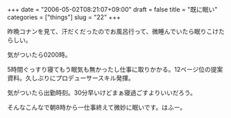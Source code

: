 +++
date = "2006-05-02T08:21:07+09:00"
draft = false
title = "既に眠い"
categories = ["things"]
slug = "22"
+++

昨晩コナンを見て、汗だくだったのでお風呂行って、微睡んでいたら眠りこけたらしい。

気がついたら0200時。

5時間ぐっすり寝てもう眠気も無かったし仕事に取りかかる。12ページ位の提案資料。久しぶりにプロデューサースキル発揮。

気がついたら出勤時刻。30分早いけどまぁ寝過ごすよりいいだろう。

そんなこんなで朝8時から一仕事終えて微妙に眠いです。はふー。
